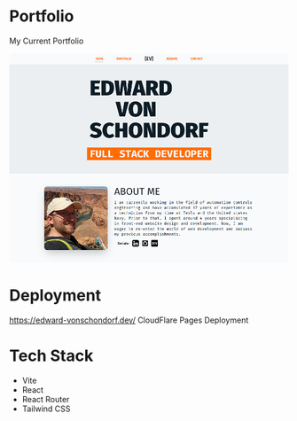 # Portfolio
My Current Portfolio

![Portfolio](./public/assets/img/reactPortfolio.png)

# Deployment
https://edward-vonschondorf.dev/
CloudFlare Pages Deployment

# Tech Stack
- Vite
- React
- React Router
- Tailwind CSS